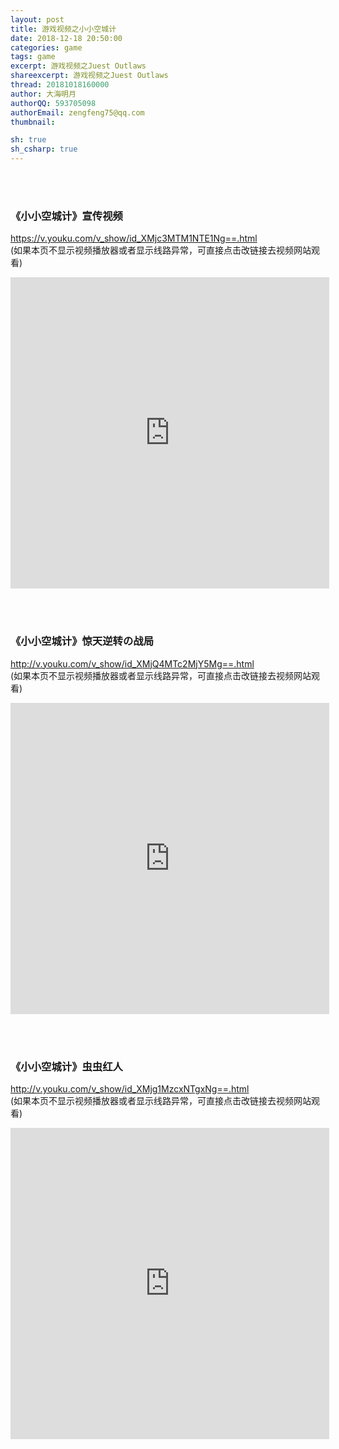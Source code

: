 ```yaml
---
layout: post
title: 游戏视频之小小空城计
date: 2018-12-18 20:50:00
categories: game
tags: game
excerpt: 游戏视频之Juest Outlaws
shareexcerpt: 游戏视频之Juest Outlaws
thread: 20181018160000
author: 大海明月
authorQQ: 593705098
authorEmail: zengfeng75@qq.com
thumbnail: 

sh: true
sh_csharp: true
---
```





<br>
<br>

### 《小小空城计》宣传视频

<a href="https://v.youku.com/v_show/id_XMjc3MTM1NTE1Ng==.html" target="_blank">https://v.youku.com/v_show/id_XMjc3MTM1NTE1Ng==.html</a><br>
(如果本页不显示视频播放器或者显示线路异常，可直接点击改链接去视频网站观看)<br>


<p><iframe height=498 width=510 src='http://player.youku.com/embed/XMjc3MTM1NTE1Ng==' frameborder=0 'allowfullscreen'></iframe></p>


<br>
<br>

### 《小小空城计》惊天逆转の战局

<a href="http://v.youku.com/v_show/id_XMjQ4MTc2MjY5Mg==.html" target="_blank"> http://v.youku.com/v_show/id_XMjQ4MTc2MjY5Mg==.html</a><br>
(如果本页不显示视频播放器或者显示线路异常，可直接点击改链接去视频网站观看)<br>

<p><iframe height=498 width=510 src='http://player.youku.com/embed/XMjQ4MTc2MjY5Mg==' frameborder=0 'allowfullscreen'></iframe></p>


<br>
<br>

### 《小小空城计》虫虫红人


<a href="http://v.youku.com/v_show/id_XMjg1MzcxNTgxNg==.html" target="_blank"> http://v.youku.com/v_show/id_XMjg1MzcxNTgxNg==.html</a><br>
(如果本页不显示视频播放器或者显示线路异常，可直接点击改链接去视频网站观看)<br>

<p><iframe height=498 width=510 src='http://player.youku.com/embed/XMjg1MzcxNTgxNg==' frameborder=0 'allowfullscreen'></iframe></p>